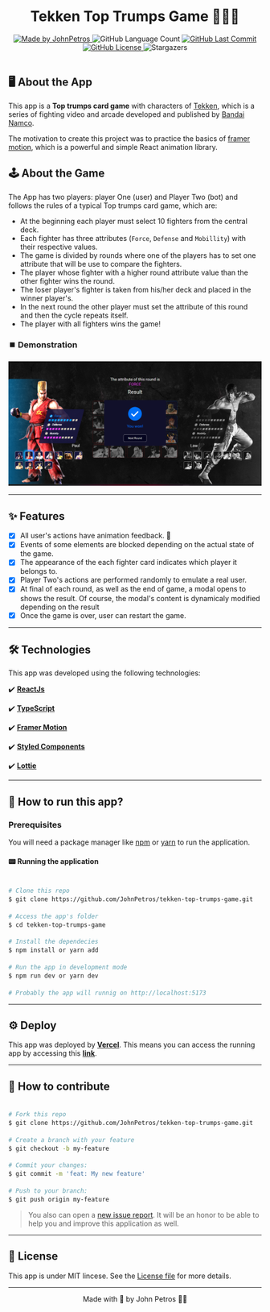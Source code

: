<h1 align="center">
    Tekken Top Trumps Game 🤜👊🤛
</h1>

<div align="center">
   <a href="https://github.com/JohnPetros">
      <img alt="Made by JohnPetros" src="https://img.shields.io/badge/made%20by-JohnPetros-blueviolet">
   </a>
   <img alt="GitHub Language Count" src="https://img.shields.io/github/languages/count/JohnPetros/tekken-top-trumps-game">
   <a href="https://github.com/JohnPetros/tekken-top-trumps-game/commits/main">
      <img alt="GitHub Last Commit" src="https://img.shields.io/github/last-commit/JohnPetros/tekken-top-trumps-game">
   </a>
  </a>
   </a>
   <a href="https://github.com/JohnPetros/tekken-top-trumps-game/blob/main/LICENSE.md">
      <img alt="GitHub License" src="https://img.shields.io/github/license/JohnPetros/tekken-top-trumps-game">
   </a>
    <img alt="Stargazers" src="https://img.shields.io/github/stars/JohnPetros/tekken-top-trumps-game?style=social">
</div>
<br>

## 🖥️ About the App

This app is a **Top trumps card game** with characters of [Tekken](https://tekken.com/), which is a series of fighting video and arcade developed and published by [Bandai Namco](https://www.bandainamcoent.com/pt_br).

The motivation to create this project was to practice the basics of [framer motion](https://www.googleadservices.com/pagead/aclk?sa=L&ai=DChcSEwi8kq_NvPX_AhUZPNQBHW1CAhMYABAAGgJvYQ&ohost=www.google.com.br&cid=CAESauD29kiBZlDrh2pma-do0uvwX-TjBPAEJJ7T0ZLERyOjV_TzI4gsPooPJJTQyzKc_yV_YLDGcRg5xsbpHEP0YKDv-WuDiBHEjw7b9JznuLCiiz9iWf8p7gCk931OaICxOBvVWJS_nBfcx-s&sig=AOD64_3uRzDpZDmyOFObGu04ImKutXSl5A&q&adurl&ved=2ahUKEwic6aPNvPX_AhXosJUCHUjYD6AQ0Qx6BAgGEAE), which is a powerful and simple React animation library.

## 🕹️ About the Game

The App has two players: player One (user) and Player Two (bot) and follows the rules of a typical Top trumps card game, which are:

- At the beginning each player must select 10 fighters from the central deck.
- Each fighter has three attributes (`Force`, `Defense` and `Mobillity`) with their respective values.
- The game is divided by rounds where one of the players has to set one attribute that will be use to compare the fighters.
- The player whose fighter with a higher round attribute value than the other fighter wins the round.
- The loser player's fighter is taken from his/her deck and placed in the winner player's.
- In the next round the other player must set the attribute of this round and then the cycle repeats itself.
- The player with all fighters wins the game!

### ⏹️ Demonstration

<div align="center">
  <img src=".github/preview.png" width="1500" alt="Preview of the running application" />
</div>

---

## ✨ Features

- [x] All user's actions have animation feedback. 💫
- [x] Events of some elements are blocked depending on the actual state of the game.
- [x] The appearance of the each fighter card indicates which player it belongs to.
- [x] Player Two's actions are performed randomly to emulate a real user.
- [x] At final of each round, as well as the end of game, a modal opens to shows the result. Of course, the modal's content is dynamicaly modified depending on the result
- [x] Once the game is over, user can restart the game.

---

## 🛠️ Technologies

This app was developed using the following technologies:

✔️ **[ReactJs](https://react.dev/)**

✔️ **[TypeScript](https://www.typescriptlang.org/)**

✔️ **[Framer Motion](https://www.framer.com/motion/)**

✔️ **[Styled Components](https://styled-components.com/)**

✔️ **[Lottie](https://lottiefiles.com/)**

---

## 🚀 How to run this app?

### Prerequisites

You will need a package manager like [npm](https://www.npmjs.com/) or [yarn](https://yarnpkg.com/) to run the application.

#### 📟 Running the application

```bash

# Clone this repo
$ git clone https://github.com/JohnPetros/tekken-top-trumps-game.git

# Access the app's folder
$ cd tekken-top-trumps-game

# Install the dependecies
$ npm install or yarn add

# Run the app in development mode
$ npm run dev or yarn dev

# Probably the app will runnig on http://localhost:5173

```

---

## ⚙️ Deploy

This app was deployed by **[Vercel](https://vercel.com/home)**. This means you can access the running app by accessing this **[link](https://tekken-top-trumps-game-pearl.vercel.app/)**.

---

## 💪 How to contribute

```bash

# Fork this repo
$ git clone https://github.com/JohnPetros/tekken-top-trumps-game.git

# Create a branch with your feature
$ git checkout -b my-feature

# Commit your changes:
$ git commit -m 'feat: My new feature'

# Push to your branch:
$ git push origin my-feature

```

> You also can open a [new issue report](https://github.com/JohnPetros/tekken-top-trumps-game/issues). It will be an honor to be able to help you and improve this application as well.

---

## 📝 License

This app is under MIT lincese. See the [License file](LICENSE) for more details.

---

<p align="center">
   Made with 💜 by John Petros 👋🏻
</p>
